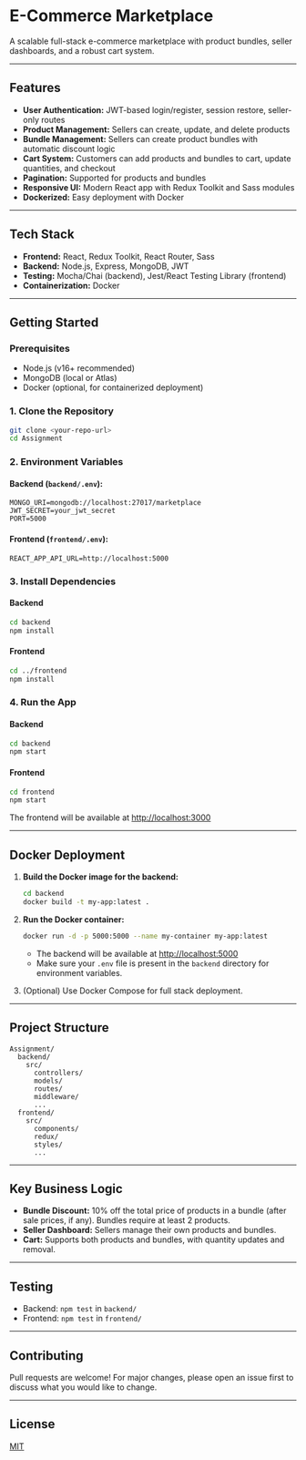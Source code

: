 # E-Commerce Marketplace

A scalable full-stack e-commerce marketplace with product bundles, seller dashboards, and a robust cart system.

---

## Features

- **User Authentication:** JWT-based login/register, session restore, seller-only routes
- **Product Management:** Sellers can create, update, and delete products
- **Bundle Management:** Sellers can create product bundles with automatic discount logic
- **Cart System:** Customers can add products and bundles to cart, update quantities, and checkout
- **Pagination:** Supported for products and bundles
- **Responsive UI:** Modern React app with Redux Toolkit and Sass modules
- **Dockerized:** Easy deployment with Docker

---

## Tech Stack

- **Frontend:** React, Redux Toolkit, React Router, Sass
- **Backend:** Node.js, Express, MongoDB, JWT
- **Testing:** Mocha/Chai (backend), Jest/React Testing Library (frontend)
- **Containerization:** Docker

---

## Getting Started

### Prerequisites

- Node.js (v16+ recommended)
- MongoDB (local or Atlas)
- Docker (optional, for containerized deployment)

### 1. Clone the Repository

```bash
git clone <your-repo-url>
cd Assignment
```

### 2. Environment Variables

#### Backend (`backend/.env`):

```
MONGO_URI=mongodb://localhost:27017/marketplace
JWT_SECRET=your_jwt_secret
PORT=5000
```

#### Frontend (`frontend/.env`):

```
REACT_APP_API_URL=http://localhost:5000
```

### 3. Install Dependencies

#### Backend

```bash
cd backend
npm install
```

#### Frontend

```bash
cd ../frontend
npm install
```

### 4. Run the App

#### Backend

```bash
cd backend
npm start
```

#### Frontend

```bash
cd frontend
npm start
```

The frontend will be available at [http://localhost:3000](http://localhost:3000)

---

## Docker Deployment

1. **Build the Docker image for the backend:**

   ```bash
   cd backend
   docker build -t my-app:latest .
   ```

2. **Run the Docker container:**

   ```bash
   docker run -d -p 5000:5000 --name my-container my-app:latest
   ```

   - The backend will be available at [http://localhost:5000](http://localhost:5000)
   - Make sure your `.env` file is present in the `backend` directory for environment variables.

3. (Optional) Use Docker Compose for full stack deployment.

---

## Project Structure

```
Assignment/
  backend/
    src/
      controllers/
      models/
      routes/
      middleware/
      ...
  frontend/
    src/
      components/
      redux/
      styles/
      ...
```

---

## Key Business Logic

- **Bundle Discount:** 10% off the total price of products in a bundle (after sale prices, if any). Bundles require at least 2 products.
- **Seller Dashboard:** Sellers manage their own products and bundles.
- **Cart:** Supports both products and bundles, with quantity updates and removal.

---

## Testing

- Backend: `npm test` in `backend/`
- Frontend: `npm test` in `frontend/`

---

## Contributing

Pull requests are welcome! For major changes, please open an issue first to discuss what you would like to change.

---

## License

[MIT](LICENSE)
